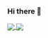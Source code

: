 ### Hi there 👋

<!--
**AnasElkalla/AnasElkalla** is a ✨ _special_ ✨ repository because its `README.md` (this file) appears on your GitHub profile.

Here are some ideas to get you started:

- 🔭 I’m currently working on ...
- 🌱 I’m currently learning ...
- 👯 I’m looking to collaborate on ...
- 🤔 I’m looking for help with ...
- 💬 Ask me about ...
- 📫 How to reach me: ...
- 😄 Pronouns: ...
- ⚡ Fun fact: ...
-->
<!-- [![Anurag's GitHub stats](https://github-readme-stats.vercel.app/api?username=AnasElkalla)](https://github.com/AnasElkalla/github-readme-stats) -->


<a href="https://github.com/AnasElkalla/github-readme-stats#gh-codeSTACKr-mode-only">
  <img align="center" src="https://github-readme-stats.vercel.app/api?username=AnasElkalla&show_icons=true&theme=codeSTACKr#gh-dark-mode-only" />
</a>

<a href="https://github.com/AnasElkalla/github-readme-stats">
  <img align="center" src="https://github-readme-stats.vercel.app/api/top-langs/?username=AnasElkalla" />
</a>
